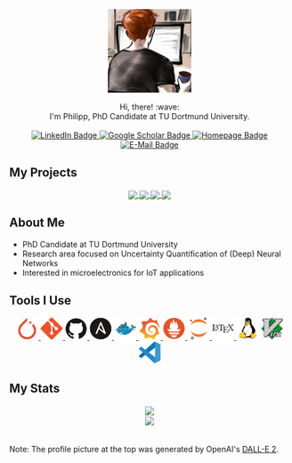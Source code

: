 
<div id="header" align="center">
<img align="center" src="DALL-E_profile_picture.png" width=150 height=150> <br><br>
Hi, there! :wave: <br>
I'm Philipp, PhD Candidate at TU Dortmund University. <br><br>

<div id="badges">
    <a href="https://www.linkedin.com/in/philipp-oberdiek/">
        <img src="https://img.shields.io/badge/LinkedIn-282828?logo=linkedin&style=flat&logoColor=d66f1c" alt="LinkedIn Badge"/>
    </a>
    <a href="https://scholar.google.de/citations?user=csh8_YkAAAAJ&hl=de&authuser=1">
        <img src="https://img.shields.io/badge/Google_Scholar-282828?style=flat&logo=googlescholar&logoColor=d66f1c" alt="Google Scholar Badge"/>
    </a>
    <a href="https://oberdiek.net">
        <img src="https://img.shields.io/badge/Homepage-282828?style=flat&logo=data%3Aimage%2Fpng%3Bbase64%2CiVBORw0KGgoAAAANSUhEUgAAAEAAAABACAYAAACqaXHeAAAAAXNSR0IArs4c6QAAB5xJREFUeF7lm3tsVFUex7%2B%2FM33hIkVrdOlMoSJtmRkqu8tG2f1jQTaridkIdBX9wwcFQRPszDS6AXxB9uFjE6DTrvFRIDVrgiuioPEVEwETX%2FGJdGZKWyx2poVV6FIWpY8757e5U4t9zHTu9J57pWH%2Bm8w5v8fn%2FM495%2Fe7vyHY8GmpmpWrZfWUSuYyMErBKICgyQSaqqtn8ElIPg3CCQE6BIHmLC2vuaSutddq88gKBQxQU8A5H5KuZchFTHQ1gXIz0cXgXhA%2BFJL2MvNb7rqOj0hnpfijFEAkUFwsoS2H5NuIaKZSWyW3EtFzHI83eJ44%2BrUq2UoAhKpds8D4M0msACFLlXHJ5DBDCsIujeIbymuORszqMgXgwH2XXZqt5fyDEysOYdaYTObrIAhoyGZtXUndsW8zmTt07LgA6Hs87HeuJuBRgC4ar3Il85i7iGjd7GBs63ieERkDOLx2Zn5fT189AzcpcUCVEMIerVdUXvlk%2B38zEZkRgHBg2q8Ax0tgzMhEiV1jGWhjyUvn1HUcMKrTMIBIwLVQMvYQMMWo8J9o3GlAVHiC7W8b0W8IQDhQtIRZPp%2FpWW7EACvGJO4QLG721kb3pJOfFkCTz3lNnPDGRHH%2BrMPMfSDHH9NFwpgA9D3P7Ng7AcI%2B6UIzczcEFnprOr5IFQkpAXweKJ6aw9pnBFyeLozO8d%2FbWeCX3i2xrmR2JgUwcM4X7iKIpee4c4bMY6ZXPbXRxcnuCUkBhPzOuwj0lCHpE2UQYZWnJrZ1pLmjABy6t%2FASTRNNBBRMFN8M2cnclc3x2SOvzaMAhANFDWC%2Bw5DQiTdomycYuzNlLnAwMM0tpKPRjsSGsnIwbdljYGYc27kerPVZjlNPoMCi3FvXHh5UNiwCwn7XvwDcarUl5MiGs%2FJpXDjnDwlVpyP7ENt%2BJ7jf8gKQXn1q8AY7KkcB0IsZLLUWq%2FP5kc4PGmIfBO6HJksGiypnIyAUcG0kxgYrVz%2BV83ZDIGCDOxj7i643AUA%2F9yN%2BZwtAV1gFIJ3ztkKQ3Oqu6yjV7wUJABFf4W%2BZxHs%2FtfN2QmBgvjcY0wutgJXhb3TlR8K3%2FJnA9LCnNvrXBICwr3A%2FSPxOdQSM13k7IoGBvd5gbBG1LS%2FO%2Bz6%2F%2F6TqdNes84MQvmvaj%2Bi2lcqPSAb35MhJUylS7SpniS9Vrr4q5y2HIIWXQgHnjcS0UxUA1c5bCoFRQSG%2F834C%2FV0FAKuctwoCMdZT2F%2B0GeBqswCsdt4KCAzeRI2%2BwnpBYliGlCkMu5xXDYEJz1Cj37lDgG7J1Omh4wtvq0X%2BPHuLR%2F9rfBuxrSvMmK3P3aEEQNHqZzHZs8isMRnNl73fofnBuWaPxx1KtgCI4Jg08L5kxpoXkOv0ZOSM0cF937bh2M4HEsP7jrehvytmdGrScYktoOohOKjh8ntfR15RuSnDUk3uiR5E26brlclOPAQjAed6ZnpEldR0AE4deA2nPnkZsvf7YSpF7gXI%2F3UFLpyb2kHVAACso4jf9ScGXrQDwJn2L3Bkyw0Ap%2Bh0IYHi6lcwafrcpOYoB0C0lMK%2BojkgPmgHgK599fjP7kQdIuXnsiUP4%2BKFq2wBEKe4h%2FQOrj5xpltVMjTWFjjxzlP45pWxL52X3vAAChbdbTkAPRnCRfn5P9QDnPuIaYGKKJgoAAh4xx2M%2Ff6HipBrAxM2nk8AAHrIE4z%2BbaAgUuWcD0EfnE8AJOiqOcHoxz9WhX2uQ0QoNQthgmyBFncwVna2KKo7raouODEADIS%2F7vfZCAivmTYDDker2RcjxYHdmFQ8L2kgmT0Fzhz5FEdqlpgMUu5n5lne2s72YQD0L41VRc8Kwbeb0aBnhT9f9ihE7s9GiTEDQE9%2Bjr6wDqc%2B3W3GPP0lyHZPbWzloJBh7wYP3VM4WxMiZMfLUXNejG82A3HhYI97c0dzUgCJE8Hn2gaC6UR7fCZaPEui3lMXWz1Uy6j%2BgMgaZ4F0UBMRLrHYHHvFM3c5srmsbFPn8TEB6D9G%2FK5VDDxjr4XWamOild6a6PaRWlJ2iYX9rl0AKqw1yx7pxHjRXRtL2tt8HrTJ8eHcvNx5Vzz%2BVXcy3GM2SjZWOecSYT8R5duzVoq1MJ8URAtmB2Mp33ylbZWNVLkWSMFvEihPsXmWitPTXYK4zhOMvjuWorQAEtdkX9FikPy3qpqBpZ4P%2FAutRwhe5t7S%2BWo6XYYAJE4GPRKI95zz24H5JEgsTrfyKS9CYxELBZy%2FANNL527%2FMB8WoIqx9rzhYzAViJaqWVP6Hb31YF6WLrxs%2FV1it6aJFZb%2BZWbQoURTVcC1EpIfB9HFtjo6QhkzjkPQ2mSXHCN2GX4GJBOm9xXHNfEYMyrtTqD0xIYktpPk9e4nOk4YcTbje4BRoc3V02f2s1xLzJUAZRudN75x3A%2Bi5x2afKTsn51N45Px4yxTETBSechXOF2QWM4D7bYlZo0bOp8ZzQR6Lp4Vbyjf3BlVJVspgKFGhfyuq4npWia%2BBuDfZHqRSpzloPcZtFcCb%2BkFTFVOD5VjGYBhMDZ6ctB9ukSwLINEKQQKJDCF4py4YrODugVwChIn9L%2FOy7hoQsHkVu%2FGsOUt5P8Hqn1vYraEsB4AAAAASUVORK5CYII%3D" alt="Homepage Badge"/>
    </a>
    <a href="mailto:git@oberdiek.net">
        <img src="https://img.shields.io/badge/E--Mail-282828?style=flat&logo=data%3Aimage%2Fpng%3Bbase64%2CiVBORw0KGgoAAAANSUhEUgAAAEAAAABACAYAAACqaXHeAAAAAXNSR0IArs4c6QAACkxJREFUeF7dW3tQVNcZ%2F313dwFRVBRF2V1jo1F2icmoeTUP02keTdOZTKLVqmOQYMQ0I688bNNWRTNNJj4BbVolIr4zNamtTWasSdOpNpk0D2OV3WBtjMkuFHwAIrjy2Pt1zoVFkF3uucuC0jP8xfnO9%2F3O755zvsc5S%2Bjl9q8XEkeaW8zTFJVS%2FMTJpCoToHA8gYcCGNRmvp5BtVCphhQ%2BQUAZAFeTpfnwrWuqzvQmROoN5aXZ9tsVYA5DfQigFALCssOA%2BHOBcdBkUvYkr%2Fd8Fmm8YQELBuJk5vjBTdSYQVDTQeSINNA2fW5m2mqK8W1KXnXuYiRs9JgAV65tGFRkEzgToPhIgNLXwTVMVOhvVApu%2Be23NfryoSXCJoAB%2BjLb%2BiSD1hAwoicgwh7LXA3QSscw7wbKgxqOnrAIcOXaxpOKbQDuDsdopMcw6ENVxfxJGzxfGdVtmAB3lu0JgItBJE7x66Yx4yKBMpyFnjeNgJImgPOguGrsaxVwjhEDfS3LzOucw8pflN0SUgS48pxRVFNXAmBOX08oHHsMdbfPNzrtts2fN%2BuN1yWgbfL7ADyqp%2Bx66mfgXZ8v8Qk9ErolQJz0rkx7iaJw6vU0OQNY9jjivfO62w7dElCabV9%2Fve95PTKIsMaR730xlFxIAlzZ1pkE%2Br2egf7QT0RzHfmePcGwBiXgeKZ9nELq50Q0pD9MUA8jM1%2BwmExTJqz%2F9tTVsl0IaI3wbP%2B4XoIcvclJ9zMOOwq995OWYF1pXQhw59ieBqNIWnE%2FEiTmNEdhuYhg21snArTExo8TREjoR%2FOShkrAmctknjg5%2F3RtYFAnAtw51pVgWiqtsR8KErDcUeBd2YUAkc83K77TfZfSXiP2mKuVmMaxgXpC%2BwpwZdlfIOLVMrDMg0ci9sY7ZET7TObSqU%2FQUidXPSOi5x35nnUC3BUCsq3HCXSzLmJqHTLyR0sw%2FMHFuuJ9IXD%2B%2FY048%2B6qVlPc6ZAPZd7tLPCmtBPQWsPjT2TAJj6%2BDDUf7kTT2VMYeucsjJr1GshklhkacRlWW1D1tsCzA5bhdsTfPQ9n%2FvyqlB1W1SkpGyq%2B0D6nO9u%2BDuBcmZG2BVsQe%2BPt8G55GmLZDZxwH2zpm6DExMkMj5iM2tiA8m3Pot79AQbcMBm2hcXwfX0E3i0LpGwEQuRWAjKTSqEo2pLQa4KAuEkPg1uaULH7OdQd%2BROiR0%2BEPWMbLPFWveER6W%2B5UAVPURoue0sRd8sPkTSvAErUAFw8flCaADCOOgu9k0mr2zdbKmVL1wECAvvt3F%2FycfbAOoiD0b6wBDH2SRGZZCgljf8tg2fTfDTXVmDY%2FQsgtiRI0cSNECDq7WazOpJcOdYfE9NeWdSdCGgbVPvxm6jc%2BxLIFAXr%2FN9gUMqDsuoMyTWUHYK3ZBHUJh9GTV%2BB%2BHvndxpvhADtACTMIFeOLY8Yy2WRBCNAjG04cRjerQLcpaDgZPWHkqv9eA8q9%2F4CZI6GNXVjUJKNEgCmZVSabd2jgGbLAgxFgBivLc%2FNaWiuKe%2ByPGX1d5FjRvs2G5II%2B8KtiLEF32ZGCSBWdwkCPlNAU2UBdkeA0CGCEe2A8hzvdEDJ6u8o1%2FmgTYZ90TZYhiaFVGWYAPCn5M6xnQbjBlmAegQIPZqL2r4Y9a73212UeZCx%2FMrfUHPF1SZPgy1NuNrAXWpwtEYJYOBrcmdZz4NoWCQJ0HSpflTuy0PN4RJYho%2FBmIxtiEocL2Wm6dw38GxKbQ227pqDUTNfkQq2DBPAOCcIaARRlBQyADIroKOu6kPFqNq3AqYBg2FLL0Ls%2BLu6NeU7%2FTk8byyAv6EaI36Qi4RHpOIzw25QDGBwY68TIAyd%2F%2BB3OLP%2F1yBzFJLmrsfgKY8FJaHuyH5U7M7VgqyRj%2F0Sw7%2F%2FjOx36REBvbMF2qBf%2Buqf2l72%2By60TyZYInUloRFFKxWm2KGwLXgDsePulCYhvC3QC4dgAHHd0XdQsSsHUFWMnr1Km1T5jkyol%2BvbEymRjwYSGiV6EKypGyBC3cq3fqVFKqNnr8aQ22dIkWCYAHEIRtoNakiF7z5YiLMH1nbY%2B9%2FVui6Xu7V4vbnai4HJ07T%2FiQgvKmGs5uMDB6XwIMKTiMBqxCPPI%2BHhLI2Q7ppRAkhzg9m23Ubu%2FPQOQZGiiq9X%2B9EuLUUVSVJ04k2dcGsuruQZXDr5kfZ%2FkV2KA9I0aHgnuY6B1ZA7ZmL0T0TqbQnJgVECAOykL7Nsy5mQJ7XGdLyA31eH8uIMNJz8EAPGToX96S1dJhWww%2F5mVL69FARC4oyXQ7q5lguV8BQ9pWV%2BA2%2B6B9b0zdqqCtaME0BLxR3ADAbe6ikBzec98GxORWPVfxB366OwzisAWWJk1XYrJ7ZBxfbFuFj6XutWWbQdUSO%2B02WMYQIY03uWDrdB8H17FN6ip9By8VzkcoCrp6f6tbLX%2Bb%2B%2BDtPAeC0eEVunYzNCADNUs0VN1E4Vl2w9MMgWuHjsACp2ZkFtacKo6SsRf2%2FvXiSLs0XzECYTkuas6xRTGCEAwBfOAu%2BUsEpioiIkWiDKE9UYrQ7gfCAiS15PSUPZ37VDVOQcHaNFgwSsdhZ4l2gElOXab1NV%2FlTPsOjXvEDKA%2B1xvnnIqLYUVb%2BgLKNfVqajh9DyhVmvoN71gXRJjIknp%2BSXHzVcFrc%2BuQEXjuxHves9RCc5WmuBQ0fL4o6oXMfUW8QUQ6ZObw289Fvnsrh2DkhejIiUVERycTc%2FhKTUjVCiYvXN9aJEx9Q7gE3PXNCLkbIlCXFqY%2FQ3Mldj5rgExE9LBykmPVt90s%2BqHzWHijUvpNtCXY21egPbCgKW6SrpzwJMy5yFnpcDU%2BgUXB%2F76Zh4U5Qqnqtfm6evvU4sV0XHRE8c99qp9tS0S3bhyrGnE%2FOWXsdyLQwwpzoLy3d0NB30iYw7236YwPdcC4y9ZpPVQ47Ciu%2FpPpERAP7fHkmBudZsMk2VeiQV%2BAJGb4x67ctFQLG4AXLke%2F8QTFW3FQZXlnUtET0XAQzXTgVhlTPf%2B7NQAHSfyrqzrcUESrt2Mwjfsng07YyveDLsp7LC9GcZUy2xA6r%2B2N8eSwN455IvcXqPHksHuP9bHsyJ1bZNIKSH%2Fz36dOTOS77EdL3JC0S6z%2BUDsMUL0rIc2ypmvNCnUzFgTNz5E2G1I9%2F786vdXVhnQLBB7hz742C1WCZnMIC9x6IM1IF5YUphuaEH3tIroCPCf%2BeOubHFr5aAcF%2BPkUdCAauHFNWSlrzxm6%2BNqguLAGEk8LM5Aq1mYKRRwxGRZ64m4KXkwvIi2SV%2Ftd2wCQgo%2BiJn7NAYbsli5mwjt8w9IYCB88RUED3AUtgxsQlHZ48JaI8cnx0xSImKyWC%2FP132xZlRwAwuJaCYm5uKUl4%2FW290vOFIMFwDrsykyYpJmQvgIVXFJCK0PuMy2ETpmoBjILzHxLtFDc%2BgCl3xiK2AUJZOPJ%2BUoPqVaczkZPgdBExgpmEEXPXzedQScTUxTjCZysDsMlnUwxPXVkiUeXTnGVLgf57baK749kaIAAAAAElFTkSuQmCC" alt="E-Mail Badge"/>
    </a>
</div>
</div>

## My Projects

<div align="center">

<a href="https://github.com/ronmckay/uqgan">
    <img align="center" src="https://github-readme-stats.vercel.app/api/pin/?username=ronmckay&repo=uqgan&hide_border=true&theme=gruvbox" />
</a>
<a href="https://github.com/ronmckay/capacitive-soil-moisture-sensor">
    <img align="center" src="https://github-readme-stats.vercel.app/api/pin/?username=ronmckay&repo=capacitive-soil-moisture-sensor&hide_border=true&theme=gruvbox" />
</a>
<a href="https://github.com/ronmckay/oodretrieval">
    <img align="center" src="https://github-readme-stats.vercel.app/api/pin/?username=ronmckay&repo=oodretrieval&hide_border=true&theme=gruvbox" />
</a>
<a href="https://github.com/RonMcKay/gradient_metrics">
    <img align="center" src="https://github-readme-stats.vercel.app/api/pin/?username=ronmckay&repo=gradient_metrics&hide_border=true&theme=gruvbox" />
</a>

</div>

## About Me

- PhD Candidate at TU Dortmund University
- Research area focused on Uncertainty Quantification of (Deep) Neural Networks
- Interested in microelectronics for IoT applications

## Tools I Use

<div align="center">

<a href="https://pytorch.org/">
    <img src="https://raw.githubusercontent.com/devicons/devicon/master/icons/pytorch/pytorch-original.svg" title="PyTorch" alt="PyTorch" width="40" height="40">
</a>
<a href="https://git-scm.com/">
<img src="https://raw.githubusercontent.com/devicons/devicon/master/icons/git/git-original.svg" title="Git" alt="Git" width="40" height="40">
</a>
<a href="https://github.com/">
<img src="https://raw.githubusercontent.com/devicons/devicon/master/icons/github/github-original.svg" title="GitHub" alt="GitHub Logo" width="40" height="40">
</a>
<a href="https://www.ansible.com/">
<img src="https://raw.githubusercontent.com/devicons/devicon/master/icons/ansible/ansible-original.svg" title="Ansible" alt="Ansible" width="40" height="40">
</a>
<a href="https://www.docker.com/">
<img src="https://raw.githubusercontent.com/devicons/devicon/master/icons/docker/docker-original.svg" title="Docker" alt="Docker" width="40" height="40">
</a>
<a href="https://grafana.com/">
<img src="https://raw.githubusercontent.com/devicons/devicon/master/icons/grafana/grafana-original.svg" title="Grafana" alt="Grafana" width="40" height="40">
</a>
<a href="https://prometheus.io/">
<img src="https://raw.githubusercontent.com/devicons/devicon/master/icons/prometheus/prometheus-original.svg" title="Prometheus" alt="Prometheus" width="40" height="40">
</a>
<a href="https://jupyter.org/">
<img src="https://raw.githubusercontent.com/devicons/devicon/master/icons/jupyter/jupyter-original.svg" title="Jupyter" alt="Jupyter" width="40" height="40">
</a>
<a href="https://www.latex-project.org/">
<img src="https://raw.githubusercontent.com/devicons/devicon/master/icons/latex/latex-original.svg#gh-light-mode-only" title="LaTeX" alt="LaTeX" width="40" height="40">
</a>
<img src="https://raw.githubusercontent.com/devicons/devicon/master/icons/linux/linux-original.svg" title="Linux" alt="Linux" width="40" height="40">
<img src="https://raw.githubusercontent.com/devicons/devicon/master/icons/vim/vim-original.svg" title="Vim" alt="Vim" width="40" height="40">
<a href="https://code.visualstudio.com/">
<img src="https://raw.githubusercontent.com/devicons/devicon/master/icons/vscode/vscode-original.svg" title="Visual Studio Code" alt="Visual Studio Code" width="40" height="40">
</a>

</div>

## My Stats

<div align="center">
    <img align="center" src="https://github-readme-stats.vercel.app/api?username=ronmckay&show_icons=true&hide_border=true&theme=gruvbox" />
</div>
<div align="center">
    <img align="center" src="https://github-readme-stats.vercel.app/api/top-langs/?username=ronmckay&layout=compact&hide_border=true&theme=gruvbox&hide=jinja" />
</div>

<div align="left">
<br><br>
Note: The profile picture at the top was generated by OpenAI's <a href="https://openai.com/dall-e-2/">DALL-E 2</a>.
</div>
